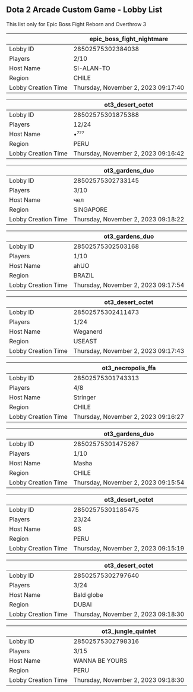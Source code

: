 ## Dota 2 Arcade Custom Game - Lobby List

This list only for Epic Boss Fight Reborn and Overthrow 3

|  | epic_boss_fight_nightmare |
| ------ | ------ |
| Lobby ID | 28502575302384038 |
| Players | 2/10 |
| Host Name | SI-ALAN-TO |
| Region | CHILE |
| Lobby Creation Time | Thursday, November 2, 2023 09:17:40 |


|  | ot3_desert_octet |
| ------ | ------ |
| Lobby ID | 28502575301875388 |
| Players | 12/24 |
| Host Name | •⁷⁷⁷ |
| Region | PERU |
| Lobby Creation Time | Thursday, November 2, 2023 09:16:42 |


|  | ot3_gardens_duo |
| ------ | ------ |
| Lobby ID | 28502575302733145 |
| Players | 3/10 |
| Host Name | чел |
| Region | SINGAPORE |
| Lobby Creation Time | Thursday, November 2, 2023 09:18:22 |


|  | ot3_gardens_duo |
| ------ | ------ |
| Lobby ID | 28502575302503168 |
| Players | 1/10 |
| Host Name | ahUO |
| Region | BRAZIL |
| Lobby Creation Time | Thursday, November 2, 2023 09:17:54 |


|  | ot3_desert_octet |
| ------ | ------ |
| Lobby ID | 28502575302411473 |
| Players | 1/24 |
| Host Name | Weganerd |
| Region | USEAST |
| Lobby Creation Time | Thursday, November 2, 2023 09:17:43 |


|  | ot3_necropolis_ffa |
| ------ | ------ |
| Lobby ID | 28502575301743313 |
| Players | 4/8 |
| Host Name | Stringer |
| Region | CHILE |
| Lobby Creation Time | Thursday, November 2, 2023 09:16:27 |


|  | ot3_gardens_duo |
| ------ | ------ |
| Lobby ID | 28502575301475267 |
| Players | 1/10 |
| Host Name | Masha |
| Region | CHILE |
| Lobby Creation Time | Thursday, November 2, 2023 09:15:54 |


|  | ot3_desert_octet |
| ------ | ------ |
| Lobby ID | 28502575301185475 |
| Players | 23/24 |
| Host Name | 9S |
| Region | PERU |
| Lobby Creation Time | Thursday, November 2, 2023 09:15:19 |


|  | ot3_desert_octet |
| ------ | ------ |
| Lobby ID | 28502575302797640 |
| Players | 3/24 |
| Host Name | Bald globe |
| Region | DUBAI |
| Lobby Creation Time | Thursday, November 2, 2023 09:18:30 |


|  | ot3_jungle_quintet |
| ------ | ------ |
| Lobby ID | 28502575302798316 |
| Players | 3/15 |
| Host Name | WANNA BE YOURS |
| Region | PERU |
| Lobby Creation Time | Thursday, November 2, 2023 09:18:30 |


